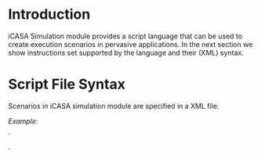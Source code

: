 Introduction
====

iCASA Simulation module provides a script language that can be used to create execution scenarios in pervasive applications. In the next section we show instructions set supported by the language and their (XML) syntax.

Script File Syntax
====

Scenarios in iCASA simulation module are specified in a XML file. 

_Example:_

`
<behavior startdate="27/10/2011-00:00:00" factor="1440">
   <!-- Scenario instructions -->
</behavior>
`
